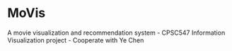 # MoVis
A movie visualization and recommendation system -
CPSC547 Information Visualization project -
Cooperate with Ye Chen
